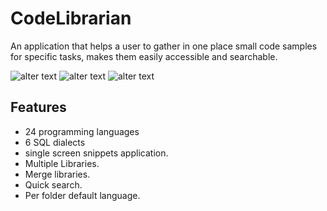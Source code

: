 # CodeLibrarian
An application that helps a user to gather in one place small code samples for specific tasks, makes them easily accessible and searchable.

![alter text](/ScreenShots/1.png?raw=true "This is a title")
![alter text](/ScreenShots/3.png?raw=true "This is a title")
![alter text](/ScreenShots/4.png?raw=true "This is a title")

## Features
*    24 programming languages
*    6 SQL dialects
*    single screen snippets application.
*    Multiple Libraries.
*    Merge libraries.
*    Quick search.
*    Per folder default language.
